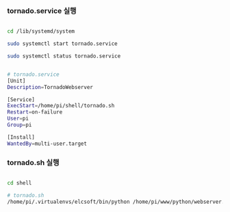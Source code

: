 ### tornado.service 실행

```bash

cd /lib/systemd/system

sudo systemctl start tornado.service

sudo systemctl status tornado.service 


# tornado.service 
[Unit]
Description=TornadoWebserver

[Service]
ExecStart=/home/pi/shell/tornado.sh
Restart=on-failure
User=pi
Group=pi

[Install]
WantedBy=multi-user.target

```

### tornado.sh 실행

```bash

cd shell

# tornado.sh
/home/pi/.virtualenvs/elcsoft/bin/python /home/pi/www/python/webserver.py






```
